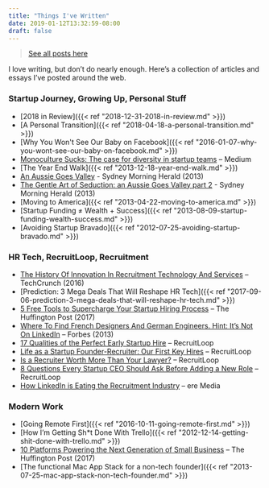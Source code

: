 ```yaml
---
title: "Things I've Written"
date: 2019-01-12T13:32:59-08:00
draft: false
---
```

> [See all posts here](/posts)

I love writing, but don’t do nearly enough. Here’s a collection of articles and essays I’ve posted around the web.

### Startup Journey, Growing Up, Personal Stuff
- [2018 in Review]({{< ref "2018-12-31-2018-in-review.md" >}})
- [A Personal Transition]({{< ref "2018-04-18-a-personal-transition.md" >}})
- [Why You Won't See Our Baby on Facebook]({{< ref "2016-01-07-why-you-wont-see-our-baby-on-facebook.md" >}})
- [Monoculture Sucks: The case for diversity in startup teams](https://medium.com/@mboverell/monoculture-sucks-64ab0c38117) – Medium
- [The Year End Walk]({{< ref "2013-12-18-year-end-walk.md" >}})
- [An Aussie Goes Valley](https://www.smh.com.au/business/small-business/an-aussie-goes-valley-20130405-2hc73.html) - Sydney Morning Herald (2013)
- [The Gentle Art of Seduction: an Aussie Goes Valley part 2](https://www.smh.com.au/business/small-business/the-gentle-art-of-seduction-an-aussie-goes-valley-part-2-20130501-2it3c.html#ixzz3sugXhVeP) - Sydney Morning Herald (2013)
- [Moving to America]({{< ref "2013-04-22-moving-to-america.md" >}})
- [Startup Funding ≠ Wealth + Success]({{< ref "2013-08-09-startup-funding-wealth-success.md" >}})
- [Avoiding Startup Bravado]({{< ref "2012-07-25-avoiding-startup-bravado.md" >}})

### HR Tech, RecruitLoop, Recruitment
- [The History Of Innovation In Recruitment Technology And Services](https://techcrunch.com/2016/10/29/the-history-of-innovation-in-recruitment-technology-and-services/) – TechCrunch (2016)
- [Prediction: 3 Mega Deals That Will Reshape HR Tech]({{< ref "2017-09-06-prediction-3-mega-deals-that-will-reshape-hr-tech.md" >}})
- [5 Free Tools to Supercharge Your Startup Hiring Process](https://www.huffingtonpost.com/young-entrepreneur-council/5-free-tools-to-superchar_b_11654816.html) – The Huffington Post (2017)
- [Where To Find French Designers And German Engineers. Hint: It’s Not On LinkedIn](https://www.forbes.com/sites/realspin/2013/10/13/where-to-find-french-designers-and-german-engineers-hint-its-not-on-linkedin/) – Forbes (2013)
- [17 Qualities of the Perfect Early Startup Hire](https://recruitloop.com/blog/17-qualities-of-the-perfect-early-startup-hire/) – RecruitLoop
- [Life as a Startup Founder-Recruiter: Our First Key Hires](https://recruitloop.com/blog/startup-founder-recruiter/) – RecruitLoop
- [Is a Recruiter Worth More Than Your Lawyer?](https://recruitloop.com/blog/is-a-recruiter-worth-more-than-your-lawyer/) – RecruitLoop
- [8 Questions Every Startup CEO Should Ask Before Adding a New Role](https://recruitloop.com/blog/8-questions-startup-ceo-should-ask-before-adding-new-roles/) – RecruitLoop
- [How LinkedIn is Eating the Recruitment Industry](https://www.ere.net/how-linkedin-is-eating-the-recruitment-industry/) – ere Media

### Modern Work
- [Going Remote First]({{< ref "2016-10-11-going-remote-first.md" >}})
- [How I’m Getting Sh*t Done With Trello]({{< ref "2012-12-14-getting-shit-done-with-trello.md" >}})
- [10 Platforms Powering the Next Generation of Small Business](https://www.huffingtonpost.com/young-entrepreneur-council/10-platforms-powering-the_b_12121738.html) – The Huffington Post (2017)
- [The functional Mac App Stack for a non-tech founder]({{< ref "2013-07-25-mac-app-stack-non-tech-founder.md" >}})
